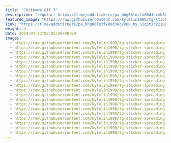 ```yaml
---
title: "Chiikawa Gif 3"
description: "regular: https://t.me/addstickers/pa_bhg06lozfx80d3ecvU8U_by_SigStick21Bot"
featured_image: "https://raw.githubusercontent.com/kylelin1998/tg-sticker-spreading-worldwide-images/main/img/b9b61a13-9bdf-4b23-aec2-2925081c242c.jpg"
link: "https://t.me/addstickers/pa_bhg06lozfx80d3ecvU8U_by_SigStick21Bot"
weight: 3
date: 2024-03-22T08:05:20+08:00
images:
  - https://raw.githubusercontent.com/kylelin1998/tg-sticker-spreading-worldwide-images/main/img/b9b61a13-9bdf-4b23-aec2-2925081c242c.jpg
  - https://raw.githubusercontent.com/kylelin1998/tg-sticker-spreading-worldwide-images/main/img/fbcd088e-de0e-422d-8473-32e5a2d5751d.jpg
  - https://raw.githubusercontent.com/kylelin1998/tg-sticker-spreading-worldwide-images/main/img/564189c1-a848-4c49-8c1a-c9f1e324a565.jpg
  - https://raw.githubusercontent.com/kylelin1998/tg-sticker-spreading-worldwide-images/main/img/c4eb2606-5613-475d-96cb-24b1ed86baf4.jpg
  - https://raw.githubusercontent.com/kylelin1998/tg-sticker-spreading-worldwide-images/main/img/42daeb17-b5a0-4607-bced-12c24d69a73b.jpg
  - https://raw.githubusercontent.com/kylelin1998/tg-sticker-spreading-worldwide-images/main/img/fed8e282-ac4b-49f8-a66d-e72dea44dcbf.jpg
  - https://raw.githubusercontent.com/kylelin1998/tg-sticker-spreading-worldwide-images/main/img/6f58cefd-fc31-4e6e-9357-38ed28bad218.jpg
  - https://raw.githubusercontent.com/kylelin1998/tg-sticker-spreading-worldwide-images/main/img/1042a6cb-d031-49b3-842a-5978acd18c9c.jpg
  - https://raw.githubusercontent.com/kylelin1998/tg-sticker-spreading-worldwide-images/main/img/4e3f5689-0337-4e75-8253-136bc4899d2c.jpg
  - https://raw.githubusercontent.com/kylelin1998/tg-sticker-spreading-worldwide-images/main/img/7eecca2d-1b8c-4943-ace5-672c0501c258.jpg
  - https://raw.githubusercontent.com/kylelin1998/tg-sticker-spreading-worldwide-images/main/img/94cf787b-217e-4cfa-8515-17733341cb4f.jpg
  - https://raw.githubusercontent.com/kylelin1998/tg-sticker-spreading-worldwide-images/main/img/feeca28f-3adf-4185-8f90-5326eada2e7e.jpg
  - https://raw.githubusercontent.com/kylelin1998/tg-sticker-spreading-worldwide-images/main/img/e0e18dd5-81e4-4f2b-8592-ae80c3ac5dd3.jpg
  - https://raw.githubusercontent.com/kylelin1998/tg-sticker-spreading-worldwide-images/main/img/4acbe7bc-2348-4c3a-bdd3-499d1c1161d1.jpg
  - https://raw.githubusercontent.com/kylelin1998/tg-sticker-spreading-worldwide-images/main/img/94cbb49a-8932-446f-9ced-42837c32d4a3.jpg
  - https://raw.githubusercontent.com/kylelin1998/tg-sticker-spreading-worldwide-images/main/img/7480b42c-ff3c-47b4-9aeb-b6bdfa05c1d7.jpg
  - https://raw.githubusercontent.com/kylelin1998/tg-sticker-spreading-worldwide-images/main/img/38b46b6f-64ca-4e8b-acfe-114762949551.jpg
  - https://raw.githubusercontent.com/kylelin1998/tg-sticker-spreading-worldwide-images/main/img/f63b197e-a1b0-4eb3-941d-e95252a3f8be.jpg
  - https://raw.githubusercontent.com/kylelin1998/tg-sticker-spreading-worldwide-images/main/img/1fa417b5-16dd-48fb-be2d-9661d8137479.jpg
  - https://raw.githubusercontent.com/kylelin1998/tg-sticker-spreading-worldwide-images/main/img/e5d573a9-8034-4df3-8fe8-0bb5300e0707.jpg
---
```

